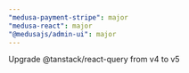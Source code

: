 ```yaml
---
"medusa-payment-stripe": major
"medusa-react": major
"@medusajs/admin-ui": major
---
```


Upgrade @tanstack/react-query from v4 to v5

